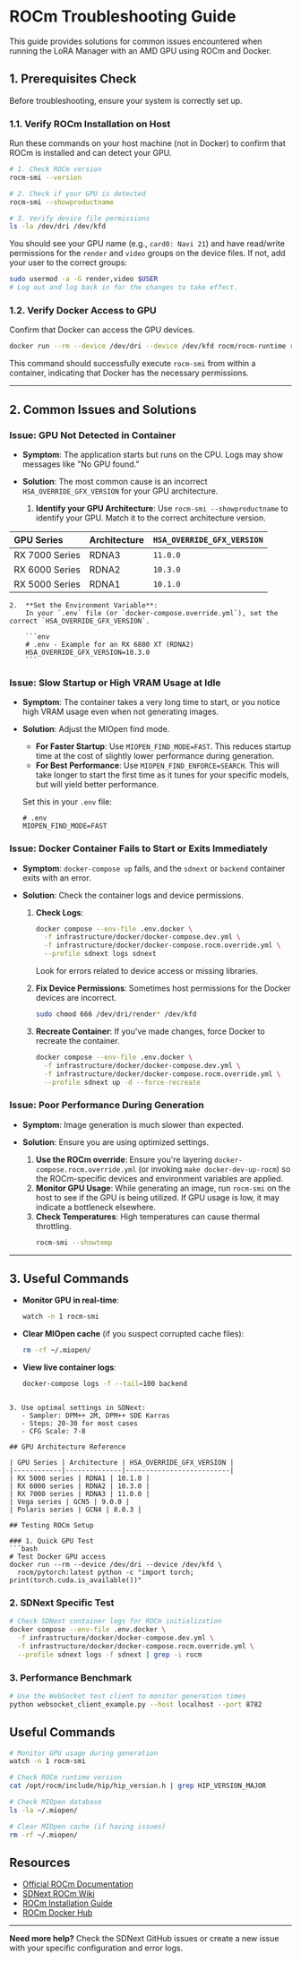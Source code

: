 # ROCm Troubleshooting Guide

This guide provides solutions for common issues encountered when running the LoRA Manager with an AMD GPU using ROCm and Docker.

## 1. Prerequisites Check

Before troubleshooting, ensure your system is correctly set up.

### 1.1. Verify ROCm Installation on Host

Run these commands on your host machine (not in Docker) to confirm that ROCm is installed and can detect your GPU.

```bash
# 1. Check ROCm version
rocm-smi --version

# 2. Check if your GPU is detected
rocm-smi --showproductname

# 3. Verify device file permissions
ls -la /dev/dri /dev/kfd
```

You should see your GPU name (e.g., `card0: Navi 21`) and have read/write permissions for the `render` and `video` groups on the device files. If not, add your user to the correct groups:

```bash
sudo usermod -a -G render,video $USER
# Log out and log back in for the changes to take effect.
```

### 1.2. Verify Docker Access to GPU

Confirm that Docker can access the GPU devices.

```bash
docker run --rm --device /dev/dri --device /dev/kfd rocm/rocm-runtime rocm-smi
```

This command should successfully execute `rocm-smi` from within a container, indicating that Docker has the necessary permissions.

---

## 2. Common Issues and Solutions

### Issue: GPU Not Detected in Container

-   **Symptom**: The application starts but runs on the CPU. Logs may show messages like "No GPU found."
-   **Solution**: The most common cause is an incorrect `HSA_OVERRIDE_GFX_VERSION` for your GPU architecture.

    1.  **Identify your GPU Architecture**:
        Use `rocm-smi --showproductname` to identify your GPU. Match it to the correct architecture version.

| GPU Series | Architecture | `HSA_OVERRIDE_GFX_VERSION` |
| :--- | :--- | :--- |
| RX 7000 Series | RDNA3 | `11.0.0` |
| RX 6000 Series | RDNA2 | `10.3.0` |
| RX 5000 Series | RDNA1 | `10.1.0` |

    2.  **Set the Environment Variable**:
        In your `.env` file (or `docker-compose.override.yml`), set the correct `HSA_OVERRIDE_GFX_VERSION`.

        ```env
        # .env - Example for an RX 6800 XT (RDNA2)
        HSA_OVERRIDE_GFX_VERSION=10.3.0
        ```

### Issue: Slow Startup or High VRAM Usage at Idle

-   **Symptom**: The container takes a very long time to start, or you notice high VRAM usage even when not generating images.
-   **Solution**: Adjust the MIOpen find mode.

    -   **For Faster Startup**: Use `MIOPEN_FIND_MODE=FAST`. This reduces startup time at the cost of slightly lower performance during generation.
    -   **For Best Performance**: Use `MIOPEN_FIND_ENFORCE=SEARCH`. This will take longer to start the first time as it tunes for your specific models, but will yield better performance.

    Set this in your `.env` file:
    ```env
    # .env
    MIOPEN_FIND_MODE=FAST
    ```

### Issue: Docker Container Fails to Start or Exits Immediately

-   **Symptom**: `docker-compose up` fails, and the `sdnext` or `backend` container exits with an error.
-   **Solution**: Check the container logs and device permissions.

    1.  **Check Logs**:
        ```bash
        docker compose --env-file .env.docker \
          -f infrastructure/docker/docker-compose.dev.yml \
          -f infrastructure/docker/docker-compose.rocm.override.yml \
          --profile sdnext logs sdnext
        ```
        Look for errors related to device access or missing libraries.

    2.  **Fix Device Permissions**:
        Sometimes host permissions for the Docker devices are incorrect.
        ```bash
        sudo chmod 666 /dev/dri/render* /dev/kfd
        ```

    3.  **Recreate Container**:
        If you've made changes, force Docker to recreate the container.
        ```bash
        docker compose --env-file .env.docker \
          -f infrastructure/docker/docker-compose.dev.yml \
          -f infrastructure/docker/docker-compose.rocm.override.yml \
          --profile sdnext up -d --force-recreate
        ```

### Issue: Poor Performance During Generation

-   **Symptom**: Image generation is much slower than expected.
-   **Solution**: Ensure you are using optimized settings.

    1.  **Use the ROCm override**: Ensure you're layering `docker-compose.rocm.override.yml` (or invoking `make docker-dev-up-rocm`) so the ROCm-specific devices and environment variables are applied.
    2.  **Monitor GPU Usage**: While generating an image, run `rocm-smi` on the host to see if the GPU is being utilized. If GPU usage is low, it may indicate a bottleneck elsewhere.
    3.  **Check Temperatures**: High temperatures can cause thermal throttling.
        ```bash
        rocm-smi --showtemp
        ```

---

## 3. Useful Commands

-   **Monitor GPU in real-time**:
    ```bash
    watch -n 1 rocm-smi
    ```
-   **Clear MIOpen cache** (if you suspect corrupted cache files):
    ```bash
    rm -rf ~/.miopen/
    ```
-   **View live container logs**:
    ```bash
    docker-compose logs -f --tail=100 backend
    ```
```

3. Use optimal settings in SDNext:
   - Sampler: DPM++ 2M, DPM++ SDE Karras
   - Steps: 20-30 for most cases
   - CFG Scale: 7-8

## GPU Architecture Reference

| GPU Series | Architecture | HSA_OVERRIDE_GFX_VERSION |
|------------|--------------|--------------------------|
| RX 5000 series | RDNA1 | 10.1.0 |
| RX 6000 series | RDNA2 | 10.3.0 |
| RX 7000 series | RDNA3 | 11.0.0 |
| Vega series | GCN5 | 9.0.0 |
| Polaris series | GCN4 | 8.0.3 |

## Testing ROCm Setup

### 1. Quick GPU Test
```bash
# Test Docker GPU access
docker run --rm --device /dev/dri --device /dev/kfd \
  rocm/pytorch:latest python -c "import torch; print(torch.cuda.is_available())"
```

### 2. SDNext Specific Test
```bash
# Check SDNext container logs for ROCm initialization
docker compose --env-file .env.docker \
  -f infrastructure/docker/docker-compose.dev.yml \
  -f infrastructure/docker/docker-compose.rocm.override.yml \
  --profile sdnext logs -f sdnext | grep -i rocm
```

### 3. Performance Benchmark
```bash
# Use the WebSocket test client to monitor generation times
python websocket_client_example.py --host localhost --port 8782
```

## Useful Commands

```bash
# Monitor GPU usage during generation
watch -n 1 rocm-smi

# Check ROCm runtime version
cat /opt/rocm/include/hip/hip_version.h | grep HIP_VERSION_MAJOR

# Check MIOpen database
ls -la ~/.miopen/

# Clear MIOpen cache (if having issues)
rm -rf ~/.miopen/
```

## Resources

- [Official ROCm Documentation](https://rocmdocs.amd.com/)
- [SDNext ROCm Wiki](https://github.com/vladmandic/sdnext/wiki/AMD-ROCm)
- [ROCm Installation Guide](https://github.com/vladmandic/sdnext/wiki/AMD-ROCm#rocm-on-linux)
- [ROCm Docker Hub](https://hub.docker.com/u/rocm)

---

**Need more help?** Check the SDNext GitHub issues or create a new issue with your specific configuration and error logs.
